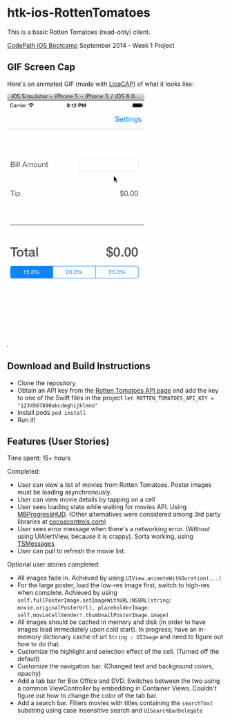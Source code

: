 htk-ios-RottenTomatoes
======================

This is a basic Rotten Tomatoes (read-only) client.

[CodePath iOS Bootcamp](http://codepath.com/iosbootcamp) September 2014 - Week 1 Project

## GIF Screen Cap

Here's an animated GIF (made with [LiceCAP](http://www.cockos.com/licecap/)) of what it looks like:

![](https://raw.githubusercontent.com/hacktoolkit/htk-ios-TipCalculator/master/tip_calculator_app_2014_08_28.gif)

## Download and Build Instructions

* Clone the repository
* Obtain an API key from the [Rotten Tomatoes API page](http://developer.rottentomatoes.com/) and add the key to one of the Swift files in the project
  `let ROTTEN_TOMATOES_API_KEY = "1234567890abcdeghijklmno"`
* Install pods
  `pod install`
* Run it!

## Features (User Stories)

Time spent: 15+ hours

Completed:

* User can view a list of movies from Rotten Tomatoes. Poster images must be loading asynchronously.
* User can view movie details by tapping on a cell
* User sees loading state while waiting for movies API. Using [MBProgressHUD](https://github.com/matej/MBProgressHUD). (Other alternatives were considered among 3rd party libraries at [cocoacontrols.com](https://www.cocoacontrols.com/search?utf8=%E2%9C%93&q=hud))
* User sees error message when there's a networking error. (Without using UIAlertView, because it is crappy). Sorta working, using [TSMessages](https://github.com/toursprung/TSMessages)
* User can pull to refresh the movie list.

Optional user stories completed:

* All images fade in. Achieved by using `UIView.animateWithDuration(...)`
* For the large poster, load the low-res image first, switch to high-res when complete. Achieved by using `self.fullPosterImage.setImageWithURL(NSURL(string: movie.originalPosterUrl), placeholderImage: self.movieCellSender!.thumbnailPosterImage.image)`
* All images should be cached in memory and disk (in order to have images load immediately upon cold start). In progress; have an in-memory dictionary cache of url `String : UIImage` and need to figure out how to do that.
* Customize the highlight and selection effect of the cell. (Turned off the default)
* Customize the navigation bar. (Changed text and background colors, opacity)
* Add a tab bar for Box Office and DVD. Switches between the two using a common ViewController by embedding in Container Views. Couldn't figure out how to change the color of the tab bar.
* Add a search bar. Filters movies with titles containing the `searchText` substring using case insensitive search and `UISearchBarDelegate`

